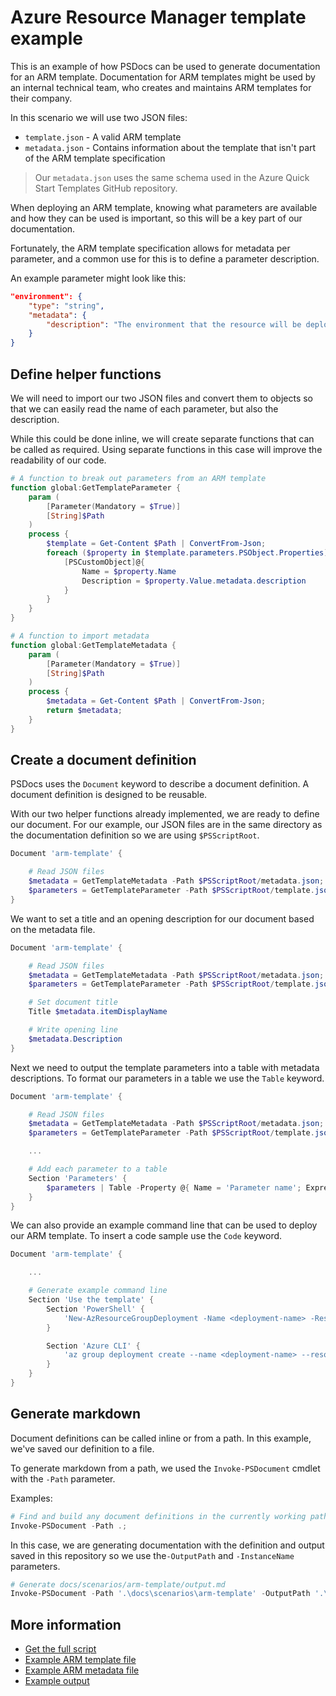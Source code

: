 # Azure Resource Manager template example

This is an example of how PSDocs can be used to generate documentation for an ARM template.
Documentation for ARM templates might be used by an internal technical team, who creates and maintains ARM templates for their company.

In this scenario we will use two JSON files:

- `template.json` - A valid ARM template
- `metadata.json` - Contains information about the template that isn't part of the ARM template specification

> Our `metadata.json` uses the same schema used in the Azure Quick Start Templates GitHub repository.

When deploying an ARM template, knowing what parameters are available and how they can be used is important, so this will be a key part of our documentation.

Fortunately, the ARM template specification allows for metadata per parameter, and a common use for this is to define a parameter description.

An example parameter might look like this:

```json
"environment": {
    "type": "string",
    "metadata": {
        "description": "The environment that the resource will be deployed to. Either production or internal."
    }
}
```

## Define helper functions

We will need to import our two JSON files and convert them to objects so that we can easily read the name of each parameter, but also the description.

While this could be done inline, we will create separate functions that can be called as required.
Using separate functions in this case will improve the readability of our code.

```powershell
# A function to break out parameters from an ARM template
function global:GetTemplateParameter {
    param (
        [Parameter(Mandatory = $True)]
        [String]$Path
    )
    process {
        $template = Get-Content $Path | ConvertFrom-Json;
        foreach ($property in $template.parameters.PSObject.Properties) {
            [PSCustomObject]@{
                Name = $property.Name
                Description = $property.Value.metadata.description
            }
        }
    }
}

# A function to import metadata
function global:GetTemplateMetadata {
    param (
        [Parameter(Mandatory = $True)]
        [String]$Path
    )
    process {
        $metadata = Get-Content $Path | ConvertFrom-Json;
        return $metadata;
    }
}
```

## Create a document definition

PSDocs uses the `Document` keyword to describe a document definition.
A document definition is designed to be reusable.

With our two helper functions already implemented, we are ready to define our document.
For our example, our JSON files are in the same directory as the documentation definition so we are using `$PSScriptRoot`.

```powershell
Document 'arm-template' {

    # Read JSON files
    $metadata = GetTemplateMetadata -Path $PSScriptRoot/metadata.json;
    $parameters = GetTemplateParameter -Path $PSScriptRoot/template.json;
}
```

We want to set a title and an opening description for our document based on the metadata file.

```powershell
Document 'arm-template' {

    # Read JSON files
    $metadata = GetTemplateMetadata -Path $PSScriptRoot/metadata.json;
    $parameters = GetTemplateParameter -Path $PSScriptRoot/template.json;

    # Set document title
    Title $metadata.itemDisplayName

    # Write opening line
    $metadata.Description
}
```

Next we need to output the template parameters into a table with metadata descriptions.
To format our parameters in a table we use the `Table` keyword.

```powershell
Document 'arm-template' {

    # Read JSON files
    $metadata = GetTemplateMetadata -Path $PSScriptRoot/metadata.json;
    $parameters = GetTemplateParameter -Path $PSScriptRoot/template.json;

    ...

    # Add each parameter to a table
    Section 'Parameters' {
        $parameters | Table -Property @{ Name = 'Parameter name'; Expression = { $_.Name }},Description
    }
}
```

We can also provide an example command line that can be used to deploy our ARM template.
To insert a code sample use the `Code` keyword.

```powershell
Document 'arm-template' {

    ...

    # Generate example command line
    Section 'Use the template' {
        Section 'PowerShell' {
            'New-AzResourceGroupDeployment -Name <deployment-name> -ResourceGroupName <resource-group-name> -TemplateFile <path-to-template>' | Code powershell
        }

        Section 'Azure CLI' {
            'az group deployment create --name <deployment-name> --resource-group <resource-group-name> --template-file <path-to-template>' | Code text
        }
    }
}
```

## Generate markdown

Document definitions can be called inline or from a path.
In this example, we've saved our definition to a file.

To generate markdown from a path, we used the `Invoke-PSDocument` cmdlet with the `-Path` parameter.

Examples:

```powershell
# Find and build any document definitions in the currently working path (and subdirectories)
Invoke-PSDocument -Path .;
```

In this case, we are generating documentation with the definition and output saved in this repository so we use the`-OutputPath` and `-InstanceName` parameters.

```powershell
# Generate docs/scenarios/arm-template/output.md
Invoke-PSDocument -Path '.\docs\scenarios\arm-template' -OutputPath '.\docs\scenarios\arm-template\' -InstanceName 'output';
```

## More information

- [Get the full script](arm-template.Doc.ps1)
- [Example ARM template file](template.json)
- [Example ARM metadata file](metadata.json)
- [Example output](output.md)
